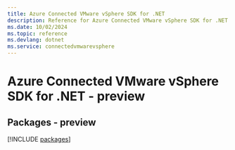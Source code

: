 ```yaml
---
title: Azure Connected VMware vSphere SDK for .NET
description: Reference for Azure Connected VMware vSphere SDK for .NET
ms.date: 10/02/2024
ms.topic: reference
ms.devlang: dotnet
ms.service: connectedvmwarevsphere
---
```

# Azure Connected VMware vSphere SDK for .NET - preview
## Packages - preview
[!INCLUDE [packages](connected-vmware-vsphere-index.md)]
